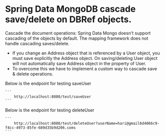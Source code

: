 # Spring Data MongoDB cascade save/delete on DBRef objects.

 Cascade the document operations: Spring Data Mongo doesn't support cascading of the objects by default. The mapping framework does not 
 handle cascading saves/delete.  	
 - If you change an Address object that is referenced by a User object, you must save explicitly the Address
 	 object. On saving/deleting User object will not automatically save Address object in the property of User.  	 
 - To overcome this we have to implement a custom way to cascade save & delete operations.   
 	

Below is the endpoint for testing saveUser

	```
		http://localhost:8080/test/saveUser
	```
	
Below is the endpoint for testing deleteUser

	```
		http://localhost:8080/test/deleteUser?userName=hari@gmail6d4066c9-f4cc-4973-85fe-689d35b9d206.coms
	```
